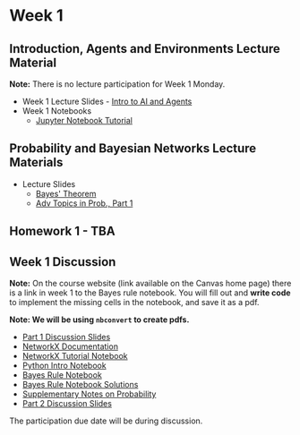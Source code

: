 # Week 1

## Introduction, Agents and Environments Lecture Material

**Note:** There is no lecture participation for Week 1 Monday.

- Week 1 Lecture Slides - [Intro to AI and Agents](https://drive.google.com/file/d/1jostf4D9ezDgqxJ4rRW9RfKyhNw9xjSi/view?usp=sharing)
- Week 1 Notebooks
  - [Jupyter Notebook Tutorial](https://drive.google.com/file/d/1n5p2kT7g0oQLzcLec2u10hFxfo5RORl0/view?usp=sharing)
<!--- [Worksheet 1](https://drive.google.com/file/d/1QvD5ScPa4OuSQYtxqu8yHf7pwYG0Jf0d/view?usp=sharing)-->

## Probability and Bayesian Networks Lecture Materials

- Lecture Slides
  - [Bayes' Theorem](https://drive.google.com/file/d/1j2C60MW0au1z6uCwX-2VD4yAjKo-UbDB/view?usp=sharing)
  - [Adv Topics in Prob., Part 1](https://drive.google.com/file/d/1c7KQ90XO69HU-Uhm-BjhZCLfkDtNyYTq/view?usp=sharing)

## Homework 1 - TBA 
<!--Due 11:59 PM Sunday, June 6](https://github.com/ucsd-cse150a-ss25/hw1)-->

## Week 1 Discussion

**Note:** On the course website (link available on the Canvas home page) there is a link in week 1 to the Bayes rule notebook. You will fill out and **write code** to implement the missing cells in the notebook, and save it as a pdf. 
<!--**Important for this week only: in Google Colab you can directly use your browser’s print command to export as a pdf. For mac, for example, this is `cmd+P`. In future classes, -->
**Note: We will be using `nbconvert` to create pdfs.**

<!--Note that for this week’s discussion **only**, we have extended the deadline to Wednesday 8:00AM to submit your notebooks.-->

- [Part 1 Discussion Slides](https://drive.google.com/file/d/1abKbZAFH0rxNrEpRAHgVl4JB7NvfBgWf/view?usp=sharing)
- [NetworkX Documentation](https://networkx.org/documentation/stable/tutorial.html)
- [NetworkX Tutorial Notebook](https://colab.research.google.com/drive/1EicgkS9kM680RTI7I7XEi0An-7yDaZyz?usp=sharing)
- [Python Intro Notebook](https://colab.research.google.com/drive/1DZwWkSo9GOdyTdSAGW-sUTr3Xew79o1t?usp=sharing)
- [Bayes Rule Notebook](https://colab.research.google.com/drive/16dJgFCsftDb5IGXaBaE6rcsw9N9HazsW?usp=sharing)
- [Bayes Rule Notebook Solutions](https://colab.research.google.com/drive/1Yp6ao9IXrdrSY2_UCwptQsu-8TMNe9_x?usp=sharing)
- [Supplementary Notes on Probability](https://drive.google.com/file/d/1v0eUQrGOtc_1xlUz3PV1Xjyj6Yg36_53/view?usp=drive_link)
- [Part 2 Discussion Slides](https://drive.google.com/file/d/1YJrfNfi2LFQd1DQT19c52jOFlnxgeOgs/view?usp=sharing)

<!-- Reminder that this week (and future week) discussions will not be like week 1!-->
The participation due date will be during discussion.
